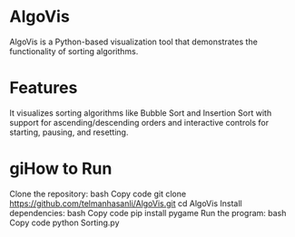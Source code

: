 # **AlgoVis**

AlgoVis is a Python-based visualization tool that demonstrates the functionality of sorting algorithms. 

# Features
It visualizes sorting algorithms like Bubble Sort and Insertion Sort with support for ascending/descending orders and interactive controls for starting, pausing, and resetting.

# giHow to Run
Clone the repository:
bash
Copy code
git clone https://github.com/telmanhasanli/AlgoVis.git
cd AlgoVis
Install dependencies:
bash
Copy code
pip install pygame
Run the program:
bash
Copy code
python Sorting.py